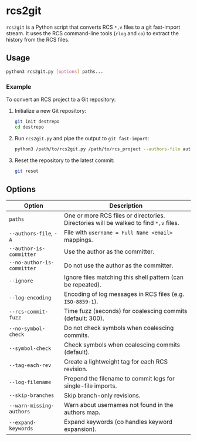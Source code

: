 # rcs2git

`rcs2git` is a Python script that converts RCS `*,v` files to a git fast-import stream. It uses the RCS command-line tools (`rlog` and `co`) to extract the history from the RCS files.

## Usage

```bash
python3 rcs2git.py [options] paths...
```

### Example

To convert an RCS project to a Git repository:

1.  Initialize a new Git repository:
    ```bash
    git init destrepo
    cd destrepo
    ```

2.  Run `rcs2git.py` and pipe the output to `git fast-import`:
    ```bash
    python3 /path/to/rcs2git.py /path/to/rcs_project --authors-file authors.txt | git fast-import
    ```

3.  Reset the repository to the latest commit:
    ```bash
    git reset
    ```

## Options

| Option                    | Description                                                                          |
| ------------------------- | ------------------------------------------------------------------------------------ |
| `paths`                   | One or more RCS files or directories. Directories will be walked to find `*,v` files. |
| `--authors-file`, `-A`    | File with `username = Full Name <email>` mappings.                                   |
| `--author-is-committer`   | Use the author as the committer.                                                     |
| `--no-author-is-committer`| Do not use the author as the committer.                                              |
| `--ignore`                | Ignore files matching this shell pattern (can be repeated).                          |
| `--log-encoding`          | Encoding of log messages in RCS files (e.g. `ISO-8859-1`).                             |
| `--rcs-commit-fuzz`       | Time fuzz (seconds) for coalescing commits (default: 300).                           |
| `--no-symbol-check`       | Do not check symbols when coalescing commits.                                        |
| `--symbol-check`          | Check symbols when coalescing commits (default).                                     |
| `--tag-each-rev`          | Create a lightweight tag for each RCS revision.                                      |
| `--log-filename`          | Prepend the filename to commit logs for single-file imports.                         |
| `--skip-branches`         | Skip branch-only revisions.                                                          |
| `--warn-missing-authors`  | Warn about usernames not found in the authors map.                                   |
| `--expand-keywords`       | Expand keywords (co handles keyword expansion).                                      |
